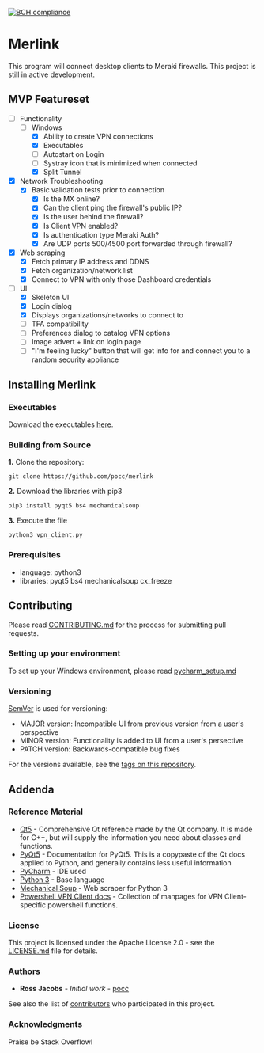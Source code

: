 [![BCH compliance](https://bettercodehub.com/edge/badge/pocc/merlink?branch=master)](https://bettercodehub.com/)

# Merlink
This program will connect desktop clients to Meraki firewalls. This project is still in active development.

## MVP Featureset
* [ ] Functionality
  * [ ] Windows
    * [x] Ability to create VPN connections
    * [x] Executables
    * [ ] Autostart on Login
    * [ ] Systray icon that is minimized when connected
    * [x] Split Tunnel
* [x] Network Troubleshooting
  * [x] Basic validation tests prior to connection
    * [x] Is the MX online?
    * [x] Can the client ping the firewall's public IP?
    * [x] Is the user behind the firewall?
    * [x] Is Client VPN enabled?
    * [x] Is authentication type Meraki Auth?
    * [x] Are UDP ports 500/4500 port forwarded through firewall?
* [x] Web scraping
  * [x] Fetch primary IP address and DDNS
  * [x] Fetch organization/network list
  * [x] Connect to VPN with only those Dashboard credentials
* [ ] UI
  * [x] Skeleton UI
  * [x] Login dialog 
  * [x] Displays organizations/networks to connect to 
  * [ ] TFA compatibility
  * [ ] Preferences dialog to catalog VPN options
  * [ ] Image advert + link on login page
  * [ ] "I'm feeling lucky" button that will get info for and connect you to a random security appliance
  
## Installing Merlink
### Executables
Download the executables [here](https://github.com/pocc/merlink/releases).

### Building from Source
**1.** Clone the repository:

```git clone https://github.com/pocc/merlink```

**2.** Download the libraries with pip3

```pip3 install pyqt5 bs4 mechanicalsoup```

**3.** Execute the file

```python3 vpn_client.py```

### Prerequisites

* language: python3 
* libraries: pyqt5 bs4 mechanicalsoup cx_freeze

## Contributing

Please read [CONTRIBUTING.md](https://github.com/pocc/merlink/blob/master/docs/CONTRIBUTING.md) for the process for submitting pull requests.

### Setting up your environment
To set up your Windows environment, please read [pycharm_setup.md](https://github.com/pocc/merlink/blob/master/docs/pycharm_setup.md)

### Versioning

[SemVer](http://semver.org/) is used for versioning: 
* MAJOR version: Incompatible UI from previous version from a user's perspective
* MINOR version: Functionality is added to UI from a user's persective
* PATCH version: Backwards-compatible bug fixes

For the versions available, see the [tags on this repository](https://github.com/pocc/merlink/tags). 

## Addenda
### Reference Material
* [Qt5](https://doc.qt.io/qt-5/index.html) - Comprehensive Qt reference made by the Qt company. It is made for C++, but will supply the information you need about classes and functions.
* [PyQt5](http://pyqt.sourceforge.net/Docs/PyQt5/) - Documentation for PyQt5. This is a copypaste of the Qt docs applied to Python, and generally contains less useful information  
* [PyCharm](https://www.jetbrains.com/pycharm/) - IDE used
* [Python 3](https://www.python.org/) - Base language
* [Mechanical Soup](https://github.com/MechanicalSoup/MechanicalSoup) - Web scraper for Python 3
* [Powershell VPN Client docs](https://docs.microsoft.com/en-us/powershell/module/vpnclient/?view=win10-ps) - Collection of manpages for VPN Client-specific powershell functions.

### License

This project is licensed under the Apache License 2.0 - see the [LICENSE.md](LICENSE.md) file for details.

### Authors

* **Ross Jacobs** - *Initial work* - [pocc](https://github.com/pocc)

See also the list of [contributors](https://github.com/pocc/merlink/contributors) who participated in this project.

### Acknowledgments
Praise be Stack Overflow!
